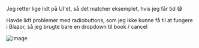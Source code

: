 Jeg retter lige lidt på UI'et, så det matcher eksemplet, hvis jeg får tid 😅

Havde lidt problemer med radiobuttons, som jeg ikke kunne få til at fungere i Blazor, så jeg brugte bare en dropdown til book / cancel

![image](https://github.com/user-attachments/assets/1ae7522b-d002-4061-9ff4-ad90d5a662d0)
